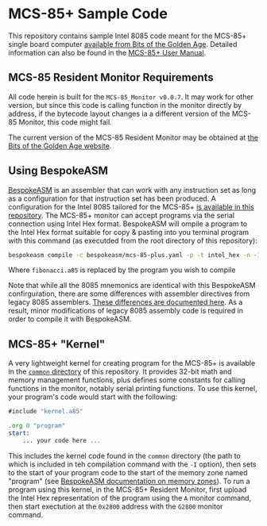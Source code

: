 # MCS-85+ Sample Code
This repository contains sample Intel 8085 code meant for the MCS-85+ single board computer [available from Bits of the Golden Age](https://www.tindie.com/products/helloworld/mcs-85-bare-board-v10-tin/). Detailed information can also be found in the [MCS-85+ User Manual](https://bitsofthegoldenage.org/download/mcs-85-users-manual/).

## MCS-85 Resident Monitor Requirements
All code herein is built for the `MCS-85_Monitor v0.0.7`. It may work for other version, but since this code is calling function in the monitor directly by address, if the bytecode layout changes ia a different version of the MCS-85 Monitor, this code might fail.

The current version of the MCS-85 Resident Monitor may be obtained at [the Bits of the Golden Age website](https://bitsofthegoldenage.org/download/mcs-85-resident-monitor/).

## Using BespokeASM
[BespokeASM](https://github.com/michaelkamprath/bespokeasm) is an assembler that can work with any instruction set as long as a configuration for that instruction set has been produced. A configuration for the Intel 8085 tailored for the MCS-85+ [is available in this repository](./bespokeasm/). The MCS-85+ monitor can accept programs via the serial connection using Intel Hex format. BespokeASM will ompile a program to the Intel Hex format suitable for copy & pasting into you terminal program with this command (as executded from the root directory of this repository):
```sh
bespokeasm compile -c bespokeasm/mcs-85-plus.yaml -p -t intel_hex -n -I common fibonacci.a85
```
Where `fibonacci.a85` is replaced by the program you wish to compile

Note that while all the 8085 mnemonics are identical with this BespokeASM confirguration, there are some differences with assembler directives from legacy 8085 assemblers. [These differences are documented here](https://github.com/michaelkamprath/bespokeasm/tree/main/examples/intel-8085#instruction-set). As a result, minor modifications of legacy 8085 assembly code is required in order to compile it with BespokeASM.

## MCS-85+ "Kernel"
A very lightweight kernel for creating program for the MCS-85+ is available in the [`common` directory](./common) of this repository. It provides 32-bit math and memory management functions, plus defines some constants for calling functions in the monitor, notably serial printing functions. To use this kernel, your program's code would start with the following:
```asm
#include "kernel.a85"

.org 0 "program"
start:
    ... your code here ...
```
This includes the kernel code found in the `common` directory (the path to which is included in teh compilation command with the `-I` option), then sets to the start of your program code to the start of the memory zone named "program" (see [BespokeASM documentation on memory zones](https://github.com/michaelkamprath/bespokeasm/wiki/Assembly-Language-Syntax#memory-zone-scope)). To run a program using this kernel, in the MCS-85+ Resident Monitor, first upload the Intel Hex representation of the program using the `A` monitor command, then start exectution at the `0x2800` address with the `G2800` monitor command.
